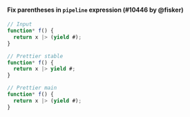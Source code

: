#### Fix parentheses in `pipeline` expression (#10446 by @fisker)

<!-- prettier-ignore -->
```jsx
// Input
function* f() {
  return x |> (yield #);
}

// Prettier stable
function* f() {
  return x |> yield #;
}

// Prettier main
function* f() {
  return x |> (yield #);
}
```
